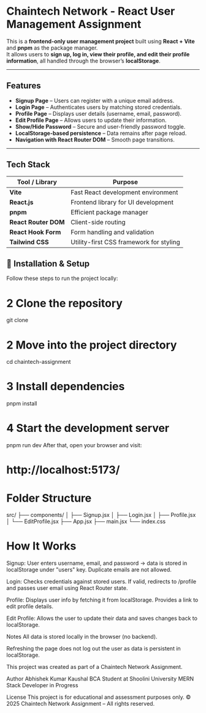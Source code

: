 # Chaintech Network - React User Management Assignment

This is a **frontend-only user management project** built using **React + Vite** and **pnpm** as the package manager.  
It allows users to **sign up, log in, view their profile, and edit their profile information**, all handled through the browser’s **localStorage**.

---

##  Features

-  **Signup Page** – Users can register with a unique email address.
-  **Login Page** – Authenticates users by matching stored credentials.
-  **Profile Page** – Displays user details (username, email, password).
-  **Edit Profile Page** – Allows users to update their information.
-  **Show/Hide Password** – Secure and user-friendly password toggle.
-  **LocalStorage-based persistence** – Data remains after page reload.
-  **Navigation with React Router DOM** – Smooth page transitions.

---

##  Tech Stack

| Tool / Library        | Purpose                                  |
|------------------------|------------------------------------------|
|  **Vite**             | Fast React development environment       |
|  **React.js**         | Frontend library for UI development      |
|  **pnpm**             | Efficient package manager                |
|  **React Router DOM** | Client-side routing                      |
|  **React Hook Form**  | Form handling and validation             |
|  **Tailwind CSS**     | Utility-first CSS framework for styling  |


## 🧑 Installation & Setup

Follow these steps to run the project locally:

# 2 Clone the repository
git clone <your-repo-url>

# 2 Move into the project directory
cd chaintech-assignment

# 3 Install dependencies
pnpm install

# 4 Start the development server
pnpm run dev
After that, open your browser and visit:

# http://localhost:5173/

# Folder Structure
src/
 ├── components/
 │   ├── Signup.jsx
 │   ├── Login.jsx
 │   ├── Profile.jsx
 │   └── EditProfile.jsx
 ├── App.jsx
 ├── main.jsx
 └── index.css

# How It Works
Signup:
User enters username, email, and password → data is stored in localStorage under "users" key.
Duplicate emails are not allowed.

Login:
Checks credentials against stored users.
If valid, redirects to /profile and passes user email using React Router state.

Profile:
Displays user info by fetching it from localStorage.
Provides a link to edit profile details.

Edit Profile:
Allows the user to update their data and saves changes back to localStorage.

 Notes
All data is stored locally in the browser (no backend).

Refreshing the page does not log out the user as data is persistent in localStorage.

This project was created as part of a Chaintech Network Assignment.

 Author
 Abhishek Kumar Kaushal
  BCA Student at Shoolini University
 MERN Stack Developer in Progress

 License
This project is for educational and assessment purposes only.
© 2025 Chaintech Network Assignment – All rights reserved.